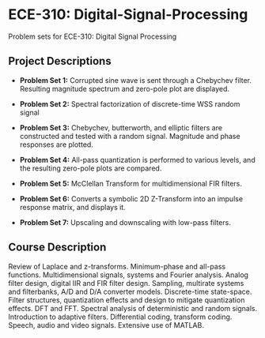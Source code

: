 # ECE-310: Digital-Signal-Processing
Problem sets for ECE-310: Digital Signal Processing

## Project Descriptions
- **Problem Set 1:** Corrupted sine wave is sent through a Chebychev filter. Resulting magnitude spectrum and zero-pole plot are displayed.

- **Problem Set 2:** Spectral factorization of discrete-time WSS random signal

- **Problem Set 3:** Chebychev, butterworth, and elliptic filters are constructed and tested with a random signal. Magnitude and phase responses are plotted.

- **Problem Set 4:** All-pass quantization is performed to various levels, and the resulting zero-pole plots are compared.

- **Problem Set 5:** McClellan Transform for multidimensional FIR filters.

- **Problem Set 6:** Converts a symbolic 2D Z-Transform into an impulse response matrix, and displays it.

- **Problem Set 7:** Upscaling and downscaling with low-pass filters.

## Course Description
Review of Laplace and z-transforms. Minimum-phase and all-pass functions. Multidimensional signals, systems and Fourier analysis. Analog filter design, digital IIR and FIR filter design. Sampling, multirate systems and filterbanks, A/D and D/A converter models. Discrete-time state-space. Filter structures, quantization effects and design to mitigate quantization effects. DFT and FFT. Spectral analysis of deterministic and random signals. Introduction to adaptive filters. Differential coding, transform coding. Speech, audio and video signals. Extensive use of MATLAB.

